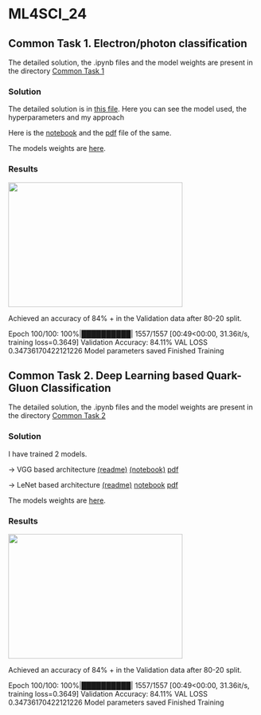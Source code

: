 # ML4SCI_24

## Common Task 1. Electron/photon classification

The detailed solution, the .ipynb files and the model weights are present in the directory [Common Task 1](https://github.com/Vishak-Bhat30/ML4SCI_24/tree/main/Common%20Task%201)
### Solution
The detailed solution is in [this file](https://github.com/Vishak-Bhat30/ML4SCI_24/blob/main/Common%20Task%201/ML4SCI_Electron_photon_classification.md). Here you can see the model used, the hyperparameters and my approach

Here is the [notebook](https://github.com/Vishak-Bhat30/ML4SCI_24/blob/main/Common%20Task%201/ML4SCI_task1_Resnet15.ipynb) and the [pdf](https://github.com/Vishak-Bhat30/ML4SCI_24/blob/main/Common%20Task%201/ml4sci-task1-resnet15.pdf) file of the same.

The models weights are [here](https://github.com/Vishak-Bhat30/ML4SCI_24/blob/main/Common%20Task%201/model_resnet15.pth).

### Results 
<img src="https://github.com/Vishak-Bhat30/ML4SCI_24/assets/102585626/9d892ec4-6cd9-4e33-ad5f-4d56b3862a9a" width="350" height="250">


Achieved an accuracy of 84% + in the Validation data after 80-20 split.

Epoch 100/100: 100%|██████████| 1557/1557 [00:49<00:00, 31.36it/s, training loss=0.3649]
Validation Accuracy: 84.11%
VAL LOSS 0.34736170422121226
Model parameters saved
Finished Training



## Common Task 2.  Deep Learning based Quark-Gluon Classification

The detailed solution, the .ipynb files and the model weights are present in the directory [Common Task 2](https://github.com/Vishak-Bhat30/ML4SCI_24/tree/main/Common%20Task%202)
### Solution
I have trained 2 models. 


  -> VGG based architecture [(readme)](https://github.com/Vishak-Bhat30/ML4SCI_24/blob/main/Common%20Task%202/Quark_Gluon_classification_VGG12.md)  [(notebook)](https://github.com/Vishak-Bhat30/ML4SCI_24/blob/main/Common%20Task%202/ML4SCI-24-task2_VGG12.ipynb)  [pdf](https://github.com/Vishak-Bhat30/ML4SCI_24/blob/main/Common%20Task%202/ML4SCI-24-task2_VGG12.pdf)

  
  -> LeNet based architecture [(readme)](https://github.com/Vishak-Bhat30/ML4SCI_24/blob/main/Common%20Task%202/Quark_Gluon_classification_LeNet.md)  [notebook](https://github.com/Vishak-Bhat30/ML4SCI_24/blob/main/Common%20Task%202/ML4SCI-24-task2-LeNet5.ipynb)  [pdf](https://github.com/Vishak-Bhat30/ML4SCI_24/blob/main/Common%20Task%202/ML4SCI-24-task2-LeNet5.pdf)

The models weights are [here](https://github.com/Vishak-Bhat30/ML4SCI_24/blob/main/Common%20Task%201/model_resnet15.pth).

### Results 
<img src="https://github.com/Vishak-Bhat30/ML4SCI_24/assets/102585626/9d892ec4-6cd9-4e33-ad5f-4d56b3862a9a" width="350" height="250">


Achieved an accuracy of 84% + in the Validation data after 80-20 split.

Epoch 100/100: 100%|██████████| 1557/1557 [00:49<00:00, 31.36it/s, training loss=0.3649]
Validation Accuracy: 84.11%
VAL LOSS 0.34736170422121226
Model parameters saved
Finished Training


